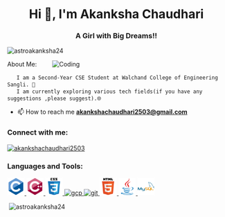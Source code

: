 <h1 align="center">Hi 👋, I'm Akanksha Chaudhari</h1>
<h3 align="center">A Girl with Big Dreams!!</h3>
<p align="left"> <img src="https://komarev.com/ghpvc/?username=astroakanksha24&label=Profile%20views&color=0e75b6&style=flat" alt="astroakanksha24" /> </p>
<img align="right" alt="Coding" width="400" src="https://qphs.fs.quoracdn.net/main-qimg-896910218ab2a7516a469eef3f822dd3">


 About Me:

       I am a Second-Year CSE Student at Walchand College of Engineering Sangli. 🏫
       I am currently exploring various tech fields(if you have any suggestions ,please suggest).🌐


- 📫 How to reach me **akankshachaudhari2503@gmail.com**


<h3 align="left">Connect with me:</h3>
<p align="left">
<a href="https://linkedin.com/in/akankshachaudhari2503" target="blank"><img align="center" src="https://raw.githubusercontent.com/rahuldkjain/github-profile-readme-generator/neutral-icons/src/images/icons/Social/linked-in-alt.svg" alt="akankshachaudhari2503" height="30" width="40" /></a>
</p>

<h3 align="left">Languages and Tools:</h3>
<p align="left"> <a href="https://www.cprogramming.com/" target="_blank"> <img src="https://raw.githubusercontent.com/devicons/devicon/master/icons/c/c-original.svg" alt="c" width="40" height="40"/> </a> <a href="https://www.w3schools.com/cpp/" target="_blank"> <img src="https://raw.githubusercontent.com/devicons/devicon/master/icons/cplusplus/cplusplus-original.svg" alt="cplusplus" width="40" height="40"/> </a> <a href="https://www.w3schools.com/css/" target="_blank"> <img src="https://raw.githubusercontent.com/devicons/devicon/master/icons/css3/css3-original-wordmark.svg" alt="css3" width="40" height="40"/> </a> <a href="https://cloud.google.com" target="_blank"> <img src="https://www.vectorlogo.zone/logos/google_cloud/google_cloud-icon.svg" alt="gcp" width="40" height="40"/> </a> <a href="https://git-scm.com/" target="_blank"> <img src="https://www.vectorlogo.zone/logos/git-scm/git-scm-icon.svg" alt="git" width="40" height="40"/> </a> <a href="https://www.w3.org/html/" target="_blank"> <img src="https://raw.githubusercontent.com/devicons/devicon/master/icons/html5/html5-original-wordmark.svg" alt="html5" width="40" height="40"/> </a> <a href="https://www.java.com" target="_blank"> <img src="https://raw.githubusercontent.com/devicons/devicon/master/icons/java/java-original.svg" alt="java" width="40" height="40"/> </a> <a href="https://www.mysql.com/" target="_blank"> <img src="https://raw.githubusercontent.com/devicons/devicon/master/icons/mysql/mysql-original-wordmark.svg" alt="mysql" width="40" height="40"/> </a> </p>

<p>&nbsp;<img align="center" src="https://github-readme-stats.vercel.app/api?username=astroakanksha24&show_icons=true&locale=en" alt="astroakanksha24" /></p>
